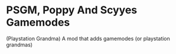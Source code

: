 # PSGM, Poppy And Scyyes Gamemodes
(Playstation Grandma) A mod that adds gamemodes (or playstation grandmas)
 
